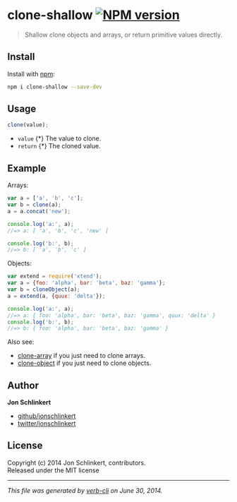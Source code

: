 # clone-shallow [![NPM version](https://badge.fury.io/js/clone-shallow.png)](http://badge.fury.io/js/clone-shallow)

> Shallow clone objects and arrays, or return primitive values directly.

## Install
Install with [npm](npmjs.org):

```bash
npm i clone-shallow --save-dev
```

## Usage

```js
clone(value);
```

* `value` {*} The value to clone.
* `return` {*} The cloned value.

## Example

Arrays:

```js
var a = ['a', 'b', 'c'];
var b = clone(a);
a = a.concat('new');

console.log('a:', a);
//=> a: [ 'a', 'b', 'c', 'new' ]

console.log('b:', b);
//=> b: [ 'a', 'b', 'c' ]
```
Objects:

```js
var extend = require('xtend');
var a = {foo: 'alpha', bar: 'beta', baz: 'gamma'};
var b = cloneObject(a);
a = extend(a, {quux: 'delta'});

console.log('a:', a);
//=> a: { foo: 'alpha', bar: 'beta', baz: 'gamma', quux: 'delta' }
console.log('b:', b);
//=> b: { foo: 'alpha', bar: 'beta', baz: 'gamma' }
```

Also see:

* [clone-array](https://github.com/jonschlinkert/clone-array) if you just need to clone arrays.
* [clone-object](https://github.com/jonschlinkert/clone-object) if you just need to clone objects.


## Author

**Jon Schlinkert**
 
+ [github/jonschlinkert](https://github.com/jonschlinkert)
+ [twitter/jonschlinkert](http://twitter.com/jonschlinkert) 

## License
Copyright (c) 2014 Jon Schlinkert, contributors.  
Released under the MIT license

***

_This file was generated by [verb-cli](https://github.com/assemble/verb-cli) on June 30, 2014._